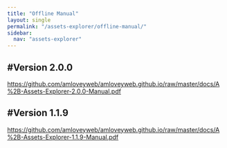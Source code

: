 ```yaml
---
title: "Offline Manual"
layout: single
permalink: "/assets-explorer/offline-manual/"
sidebar:
  nav: "assets-explorer"
---
```


## \#Version 2.0.0
<https://github.com/amloveyweb/amloveyweb.github.io/raw/master/docs/A%2B-Assets-Explorer-2.0.0-Manual.pdf>

## \#Version 1.1.9
<https://github.com/amloveyweb/amloveyweb.github.io/raw/master/docs/A%2B-Assets-Explorer-1.1.9-Manual.pdf>
